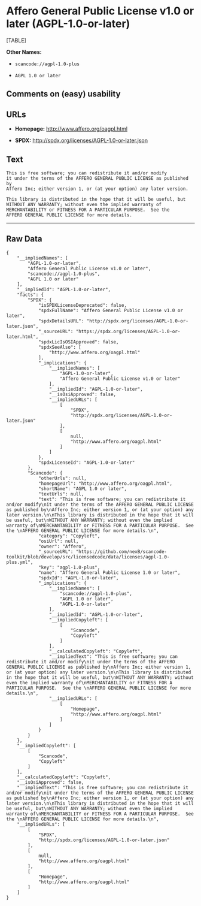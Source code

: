 Affero General Public License v1.0 or later (AGPL-1.0-or-later)
===============================================================

[TABLE]

**Other Names:**

-   `scancode://agpl-1.0-plus`

-   `AGPL 1.0 or later`

Comments on (easy) usability
----------------------------

URLs
----

-   **Homepage:** http://www.affero.org/oagpl.html

-   **SPDX:** http://spdx.org/licenses/AGPL-1.0-or-later.json

Text
----

    This is free software; you can redistribute it and/or modify
    it under the terms of the AFFERO GENERAL PUBLIC LICENSE as published by
    Affero Inc; either version 1, or (at your option) any later version.

    This library is distributed in the hope that it will be useful, but
    WITHOUT ANY WARRANTY; without even the implied warranty of
    MERCHANTABILITY or FITNESS FOR A PARTICULAR PURPOSE.  See the 
    AFFERO GENERAL PUBLIC LICENSE for more details.

------------------------------------------------------------------------

Raw Data
--------

    {
        "__impliedNames": [
            "AGPL-1.0-or-later",
            "Affero General Public License v1.0 or later",
            "scancode://agpl-1.0-plus",
            "AGPL 1.0 or later"
        ],
        "__impliedId": "AGPL-1.0-or-later",
        "facts": {
            "SPDX": {
                "isSPDXLicenseDeprecated": false,
                "spdxFullName": "Affero General Public License v1.0 or later",
                "spdxDetailsURL": "http://spdx.org/licenses/AGPL-1.0-or-later.json",
                "_sourceURL": "https://spdx.org/licenses/AGPL-1.0-or-later.html",
                "spdxLicIsOSIApproved": false,
                "spdxSeeAlso": [
                    "http://www.affero.org/oagpl.html"
                ],
                "_implications": {
                    "__impliedNames": [
                        "AGPL-1.0-or-later",
                        "Affero General Public License v1.0 or later"
                    ],
                    "__impliedId": "AGPL-1.0-or-later",
                    "__isOsiApproved": false,
                    "__impliedURLs": [
                        [
                            "SPDX",
                            "http://spdx.org/licenses/AGPL-1.0-or-later.json"
                        ],
                        [
                            null,
                            "http://www.affero.org/oagpl.html"
                        ]
                    ]
                },
                "spdxLicenseId": "AGPL-1.0-or-later"
            },
            "Scancode": {
                "otherUrls": null,
                "homepageUrl": "http://www.affero.org/oagpl.html",
                "shortName": "AGPL 1.0 or later",
                "textUrls": null,
                "text": "This is free software; you can redistribute it and/or modify\nit under the terms of the AFFERO GENERAL PUBLIC LICENSE as published by\nAffero Inc; either version 1, or (at your option) any later version.\n\nThis library is distributed in the hope that it will be useful, but\nWITHOUT ANY WARRANTY; without even the implied warranty of\nMERCHANTABILITY or FITNESS FOR A PARTICULAR PURPOSE.  See the \nAFFERO GENERAL PUBLIC LICENSE for more details.\n",
                "category": "Copyleft",
                "osiUrl": null,
                "owner": "Affero",
                "_sourceURL": "https://github.com/nexB/scancode-toolkit/blob/develop/src/licensedcode/data/licenses/agpl-1.0-plus.yml",
                "key": "agpl-1.0-plus",
                "name": "Affero General Public License 1.0 or later",
                "spdxId": "AGPL-1.0-or-later",
                "_implications": {
                    "__impliedNames": [
                        "scancode://agpl-1.0-plus",
                        "AGPL 1.0 or later",
                        "AGPL-1.0-or-later"
                    ],
                    "__impliedId": "AGPL-1.0-or-later",
                    "__impliedCopyleft": [
                        [
                            "Scancode",
                            "Copyleft"
                        ]
                    ],
                    "__calculatedCopyleft": "Copyleft",
                    "__impliedText": "This is free software; you can redistribute it and/or modify\nit under the terms of the AFFERO GENERAL PUBLIC LICENSE as published by\nAffero Inc; either version 1, or (at your option) any later version.\n\nThis library is distributed in the hope that it will be useful, but\nWITHOUT ANY WARRANTY; without even the implied warranty of\nMERCHANTABILITY or FITNESS FOR A PARTICULAR PURPOSE.  See the \nAFFERO GENERAL PUBLIC LICENSE for more details.\n",
                    "__impliedURLs": [
                        [
                            "Homepage",
                            "http://www.affero.org/oagpl.html"
                        ]
                    ]
                }
            }
        },
        "__impliedCopyleft": [
            [
                "Scancode",
                "Copyleft"
            ]
        ],
        "__calculatedCopyleft": "Copyleft",
        "__isOsiApproved": false,
        "__impliedText": "This is free software; you can redistribute it and/or modify\nit under the terms of the AFFERO GENERAL PUBLIC LICENSE as published by\nAffero Inc; either version 1, or (at your option) any later version.\n\nThis library is distributed in the hope that it will be useful, but\nWITHOUT ANY WARRANTY; without even the implied warranty of\nMERCHANTABILITY or FITNESS FOR A PARTICULAR PURPOSE.  See the \nAFFERO GENERAL PUBLIC LICENSE for more details.\n",
        "__impliedURLs": [
            [
                "SPDX",
                "http://spdx.org/licenses/AGPL-1.0-or-later.json"
            ],
            [
                null,
                "http://www.affero.org/oagpl.html"
            ],
            [
                "Homepage",
                "http://www.affero.org/oagpl.html"
            ]
        ]
    }